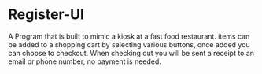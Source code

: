 # Register-UI
A Program that is built to mimic a kiosk at a fast food restaurant. items can be added to a shopping cart by selecting various buttons, once added you can choose to checkout. When checking out you will be sent a receipt to an  email or phone number, no payment is needed.